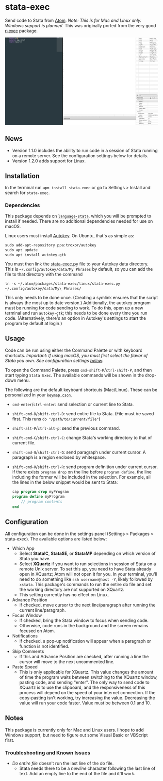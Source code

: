 # stata-exec

Send code to Stata from [Atom](https://atom.io). _Note: This is for Mac and Linux only. Windows support is planned._ This was originally ported from the very good [r-exec](https://atom.io/packages/r-exec) package.

![run-command](./img/run_command.gif)

## News
- Version 1.1.0 includes the ability to run code in a session of Stata running on a remote server. See the configuration settings below for details.
- Version 1.2.0 adds support for Linux.

## Installation

In the terminal run `apm install stata-exec` or go to Settings > Install and search for `stata-exec`.

### Dependencies

This package depends on [`language-stata`](https://atom.io/packages/language-stata), which you will be prompted to install if needed. There are no additional dependencies needed for use on macOS.

Linux users must install [Autokey](https://github.com/autokey-py3/autokey). On Ubuntu, that's as simple as:
```
sudo add-apt-repository ppa:troxor/autokey
sudo apt update
sudo apt install autokey-gtk
```
You must then link the [stata-exec.py](./linux/stata-exec.py) file to your Autokey data directory. This is `~/.config/autokey/data/My Phrases` by default, so you can add the file to that directory with the command
```
ln -s ~/.atom/packages/stata-exec/linux/stata-exec.py ~/.config/autokey/data/My\ Phrases/
```
This only needs to be done once. (Creating a symlink ensures that the script is always the most up to date version.) Additionally, the autokey program must be running for code sending to work. To do this, open up a new terminal and run `autokey-gtk`; this needs to be done every time you run code. (Alternatively, there's an option in Autokey's settings to start the program by default at login.)

## Usage

Code can be run using either the Command Palette or with keyboard shortcuts. _Important: If using macOS, you must first select the flavor of Stata you own. See configuration settings [below](#configuration)._

To open the Command Palette, press `cmd-shift-P`/`ctrl-shift-P`, and then start typing `Stata Exec`. The available commands will be shown in the drop-down menu.

The following are the default keyboard shortcuts (Mac/Linux). These can be personalized in your [`keymap.cson`](http://flight-manual.atom.io/behind-atom/sections/keymaps-in-depth/).
- `cmd-enter`/`ctrl-enter`: send selection or current line to Stata.
- `shift-cmd-D`/`shift-ctrl-D`: send entire file to Stata. (File must be saved first. This runs `do "/path/to/current/file"`)
- `shift-alt-P`/`ctrl-alt-p`: send the previous command.
- `shift-cmd-C`/`shift-ctrl-C`: change Stata's working directory to that of current file.
- `shift-cmd-G`/`shift-ctrl-G`: send paragraph under current cursor. A paragraph is a region enclosed by whitespace.
- `shift-cmd-R`/`shift-ctrl-R`: send program definition under current cursor. If there exists `program drop` on the line before `program define`, the line including the former will be included in the selection. For example, all the lines in the below snippet would be sent to Stata:

    ```stata
    cap program drop myProgram
    program define myProgram
        // program contents
    end
    ```

## Configuration

All configuration can be done in the settings panel (Settings > Packages > stata-exec). The available options are listed below:

- Which App
  - Select **StataIC**, **StataSE**, or **StataMP** depending on which version of Stata you have.
  - Select **XQuartz** if you want to run selections in session of Stata on a remote Unix server. To set this up, you need to have Stata already open in XQuartz; Atom will not open it for you. In your terminal, you'll need to do something like `ssh username@host -Y`, likely followed by `xstata`. This package's commands to run the entire do file and set the working directory are not supported on XQuartz.
  - This setting currently has no effect on Linux.
- Advance Position
  - If checked, move cursor to the next line/paragraph after running the current line/paragraph.
- Focus Window
  - If checked, bring the Stata window to focus when sending code.
  - Otherwise, code runs in the background and the screen remains focused on Atom.
- Notifications
  - If checked, a pop-up notification will appear when a paragraph or function is not identified.
- Skip Comments
  - If this and Advance Position are checked, after running a line the cursor will move to the next uncommented line.
- Paste Speed
  - This is only applicable for XQuartz. This value changes the amount of time the program waits between switching to the XQuartz window, pasting code, and sending "enter". The only way to send code to XQuartz is to use the clipboard, and the responsiveness of this process will depend on the speed of your internet connection. If the copy-pasting isn't working, try increasing the value. Decreasing the value will run your code faster. Value must be between 0.1 and 10.

## Notes

This package is currently only for Mac and Linux users. I hope to add Windows support, but need to figure out some Visual Basic or VBScript first.

### Troubleshooting and Known Issues
- _Do entire file_ doesn't run the last line of the do file.
  - Stata needs there to be a _newline_ character following the last line of text. Add an empty line to the end of the file and it'll work.

